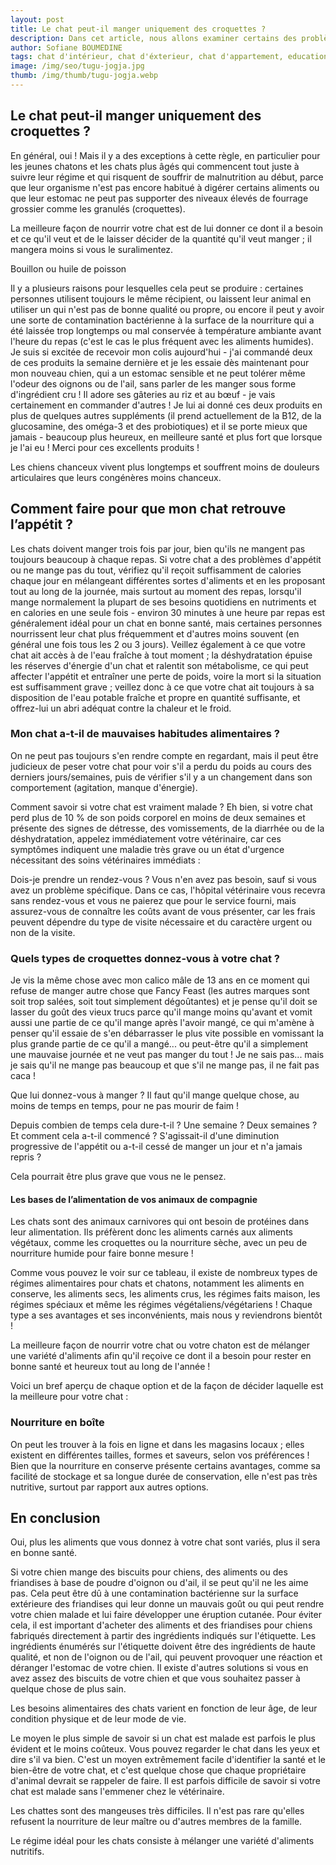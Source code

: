 ```yaml
---
layout: post
title: Le chat peut-il manger uniquement des croquettes ?
description: Dans cet article, nous allons examiner certains des problèmes les plus courants auxquels sont confrontés les chats dans le monde et discuter de leurs solutions.
author: Sofiane BOUMEDINE
tags: chat d'intérieur, chat d'éxterieur, chat d'appartement, education du chat, conseil pour chat.
image: /img/seo/tugu-jogja.jpg
thumb: /img/thumb/tugu-jogja.webp
---
```

## Le chat peut-il manger uniquement des croquettes ?

En général, oui ! Mais il y a des exceptions à cette règle, en particulier pour les jeunes chatons et les chats plus âgés qui commencent tout juste à suivre leur régime et qui risquent de souffrir de malnutrition au début, parce que leur organisme n'est pas encore habitué à digérer certains aliments ou que leur estomac ne peut pas supporter des niveaux élevés de fourrage grossier comme les granulés (croquettes).

La meilleure façon de nourrir votre chat est de lui donner ce dont il a besoin et ce qu'il veut et de le laisser décider de la quantité qu'il veut manger ; il mangera moins si vous le suralimentez.

Bouillon ou huile de poisson

Il y a plusieurs raisons pour lesquelles cela peut se produire : certaines personnes utilisent toujours le même récipient, ou laissent leur animal en utiliser un qui n'est pas de bonne qualité ou propre, ou encore il peut y avoir une sorte de contamination bactérienne à la surface de la nourriture qui a été laissée trop longtemps ou mal conservée à température ambiante avant l'heure du repas (c'est le cas le plus fréquent avec les aliments humides).
Je suis si excitée de recevoir mon colis aujourd'hui - j'ai commandé deux de ces produits la semaine dernière et je les essaie dès maintenant pour mon nouveau chien, qui a un estomac sensible et ne peut tolérer même l'odeur des oignons ou de l'ail, sans parler de les manger sous forme d'ingrédient cru ! Il adore ses gâteries au riz et au bœuf - je vais certainement en commander d'autres ! Je lui ai donné ces deux produits en plus de quelques autres suppléments (il prend actuellement de la B12, de la glucosamine, des oméga-3 et des probiotiques) et il se porte mieux que jamais - beaucoup plus heureux, en meilleure santé et plus fort que lorsque je l'ai eu ! Merci pour ces excellents produits !

Les chiens chanceux vivent plus longtemps et souffrent moins de douleurs articulaires que leurs congénères moins chanceux.

## Comment faire pour que mon chat retrouve l’appétit ?

Les chats doivent manger trois fois par jour, bien qu'ils ne mangent pas toujours beaucoup à chaque repas. Si votre chat a des problèmes d'appétit ou ne mange pas du tout, vérifiez qu'il reçoit suffisamment de calories chaque jour en mélangeant différentes sortes d'aliments et en les proposant tout au long de la journée, mais surtout au moment des repas, lorsqu'il mange normalement la plupart de ses besoins quotidiens en nutriments et en calories en une seule fois - environ 30 minutes à une heure par repas est généralement idéal pour un chat en bonne santé, mais certaines personnes nourrissent leur chat plus fréquemment et d'autres moins souvent (en général une fois tous les 2 ou 3 jours). Veillez également à ce que votre chat ait accès à de l'eau fraîche à tout moment ; la déshydratation épuise les réserves d'énergie d'un chat et ralentit son métabolisme, ce qui peut affecter l'appétit et entraîner une perte de poids, voire la mort si la situation est suffisamment grave ; veillez donc à ce que votre chat ait toujours à sa disposition de l'eau potable fraîche et propre en quantité suffisante, et offrez-lui un abri adéquat contre la chaleur et le froid.

### Mon chat a-t-il de mauvaises habitudes alimentaires ?

On ne peut pas toujours s'en rendre compte en regardant, mais il peut être judicieux de peser votre chat pour voir s'il a perdu du poids au cours des derniers jours/semaines, puis de vérifier s'il y a un changement dans son comportement (agitation, manque d'énergie).

Comment savoir si votre chat est vraiment malade ? Eh bien, si votre chat perd plus de 10 % de son poids corporel en moins de deux semaines et présente des signes de détresse, des vomissements, de la diarrhée ou de la déshydratation, appelez immédiatement votre vétérinaire, car ces symptômes indiquent une maladie très grave ou un état d'urgence nécessitant des soins vétérinaires immédiats :

Dois-je prendre un rendez-vous ? Vous n'en avez pas besoin, sauf si vous avez un problème spécifique. Dans ce cas, l'hôpital vétérinaire vous recevra sans rendez-vous et vous ne paierez que pour le service fourni, mais assurez-vous de connaître les coûts avant de vous présenter, car les frais peuvent dépendre du type de visite nécessaire et du caractère urgent ou non de la visite.

### Quels types de croquettes donnez-vous à votre chat ?

Je vis la même chose avec mon calico mâle de 13 ans en ce moment qui refuse de manger autre chose que Fancy Feast (les autres marques sont soit trop salées, soit tout simplement dégoûtantes) et je pense qu'il doit se lasser du goût des vieux trucs parce qu'il mange moins qu'avant et vomit aussi une partie de ce qu'il mange après l'avoir mangé, ce qui m'amène à penser qu'il essaie de s'en débarrasser le plus vite possible en vomissant la plus grande partie de ce qu'il a mangé... ou peut-être qu'il a simplement une mauvaise journée et ne veut pas manger du tout ! Je ne sais pas... mais je sais qu'il ne mange pas beaucoup et que s'il ne mange pas, il ne fait pas caca !

Que lui donnez-vous à manger ? Il faut qu'il mange quelque chose, au moins de temps en temps, pour ne pas mourir de faim !

Depuis combien de temps cela dure-t-il ? Une semaine ? Deux semaines ? Et comment cela a-t-il commencé ? S'agissait-il d'une diminution progressive de l'appétit ou a-t-il cessé de manger un jour et n'a jamais repris ?

Cela pourrait être plus grave que vous ne le pensez.

#### Les bases de l’alimentation de vos animaux de compagnie

Les chats sont des animaux carnivores qui ont besoin de protéines dans leur alimentation. Ils préfèrent donc les aliments carnés aux aliments végétaux, comme les croquettes ou la nourriture sèche, avec un peu de nourriture humide pour faire bonne mesure !

Comme vous pouvez le voir sur ce tableau, il existe de nombreux types de régimes alimentaires pour chats et chatons, notamment les aliments en conserve, les aliments secs, les aliments crus, les régimes faits maison, les régimes spéciaux et même les régimes végétaliens/végétariens ! Chaque type a ses avantages et ses inconvénients, mais nous y reviendrons bientôt !

La meilleure façon de nourrir votre chat ou votre chaton est de mélanger une variété d'aliments afin qu'il reçoive ce dont il a besoin pour rester en bonne santé et heureux tout au long de l'année !

Voici un bref aperçu de chaque option et de la façon de décider laquelle est la meilleure pour votre chat :

### **Nourriture en boîte**

On peut les trouver à la fois en ligne et dans les magasins locaux ; elles existent en différentes tailles, formes et saveurs, selon vos préférences ! Bien que la nourriture en conserve présente certains avantages, comme sa facilité de stockage et sa longue durée de conservation, elle n'est pas très nutritive, surtout par rapport aux autres options.

## En conclusion

Oui, plus les aliments que vous donnez à votre chat sont variés, plus il sera en bonne santé.

Si votre chien mange des biscuits pour chiens, des aliments ou des friandises à base de poudre d'oignon ou d'ail, il se peut qu'il ne les aime pas. Cela peut être dû à une contamination bactérienne sur la surface extérieure des friandises qui leur donne un mauvais goût ou qui peut rendre votre chien malade et lui faire développer une éruption cutanée. Pour éviter cela, il est important d'acheter des aliments et des friandises pour chiens fabriqués directement à partir des ingrédients indiqués sur l'étiquette. Les ingrédients énumérés sur l'étiquette doivent être des ingrédients de haute qualité, et non de l'oignon ou de l'ail, qui peuvent provoquer une réaction et déranger l'estomac de votre chien. Il existe d'autres solutions si vous en avez assez des biscuits de votre chien et que vous souhaitez passer à quelque chose de plus sain.

Les besoins alimentaires des chats varient en fonction de leur âge, de leur condition physique et de leur mode de vie.

Le moyen le plus simple de savoir si un chat est malade est parfois le plus évident et le moins coûteux. Vous pouvez regarder le chat dans les yeux et dire s'il va bien. C'est un moyen extrêmement facile d'identifier la santé et le bien-être de votre chat, et c'est quelque chose que chaque propriétaire d'animal devrait se rappeler de faire. Il est parfois difficile de savoir si votre chat est malade sans l'emmener chez le vétérinaire.

Les chattes sont des mangeuses très difficiles. Il n'est pas rare qu'elles refusent la nourriture de leur maître ou d'autres membres de la famille.

Le régime idéal pour les chats consiste à mélanger une variété d'aliments nutritifs.
